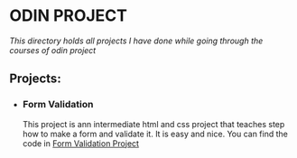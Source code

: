# ODIN PROJECT
*This directory holds all projects I have done while going through the courses of odin project*

## Projects:
* ### Form Validation
    This project is ann intermediate html and css project that teaches step how to make a form and validate it. It is easy and nice.
    You can find the code in [Form Validation Project](./form_validation)